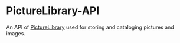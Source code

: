 # PictureLibrary-API

An API of [PictureLibrary](https://github.com/TomaszKumiega/PictureLibrary) used for storing and cataloging pictures and images.


